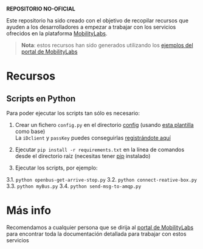 **REPOSITORIO NO-OFICIAL**

Este repositorio ha sido creado con el objetivo de recopilar recursos que ayuden a los desarrolladores a empezar a trabajar con los servicios ofrecidos en la plataforma [MobilityLabs](http://mobilitylab.emtmadrid.es/portal/).

> **Nota**: estos recursos han sido generados utilizando los [ejemplos del portal de MobilityLabs](http://mobilitylab.emtmadrid.es/portal/index.php/soporte/crear-nuevas-colecciones/)

# Recursos

## Scripts en Python

Para poder ejecutar los scripts tan sólo es necesario:

1. Crear un fichero `config.py` en el directorio [config](config/) (usando [esta plantilla](config/config.py.sample) como base)<br>
La `iDclient` y `passKey` puedes conseguirlas [registrándote aquí](http://opendata.emtmadrid.es/Formulario)

2. Ejecutar `pip install -r requirements.txt` en la línea de comandos desde el directorio raíz (necesitas tener [pip](https://packaging.python.org/installing/) instalado)
3. Ejecutar los scripts, por ejemplo:

  3.1. `python openbus-get-arrive-stop.py`
  3.2. `python connect-reative-box.py`
  3.3. `python myBus.py`
  3.4. `python send-msg-to-amqp.py	`

# Más info

Recomendamos a cualquier persona que se dirija al [portal de MobilityLabs](http://opendata.emtmadrid.es/Home) para encontrar toda la documentación detallada para trabajar con estos servicios 
